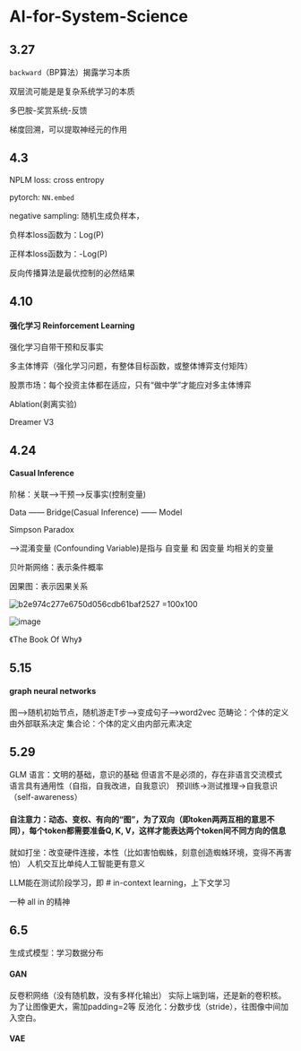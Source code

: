  # AI-for-System-Science
 ## 3.27
`backward`（BP算法）揭露学习本质

双层流可能是是复杂系统学习的本质

多巴胺-奖赏系统-反馈

梯度回溯，可以提取神经元的作用

## 4.3
NPLM loss: cross entropy

pytorch: `NN.embed`

negative sampling: 随机生成负样本，

负样本loss函数为：Log(P)

正样本loss函数为：-Log(P)

反向传播算法是最优控制的必然结果

## 4.10
#### 强化学习 Reinforcement Learning
强化学习自带干预和反事实

多主体博弈（强化学习问题，有整体目标函数，或整体博弈支付矩阵）

股票市场：每个投资主体都在适应，只有“做中学”才能应对多主体博弈

Ablation(剥离实验)

Dreamer V3


## 4.24
#### Casual Inference

阶梯：关联——>干预——>反事实(控制变量)

Data —— Bridge(Casual Inference) —— Model

Simpson Paradox

——>混淆变量 (Confounding Variable)是指与 自变量 和 因变量 均相关的变量

贝叶斯网络：表示条件概率

因果图：表示因果关系

![b2e974c277e6750d056cdb61baf2527 =100x100](https://github.com/user-attachments/assets/bca26c15-87e5-4648-b839-de147188d907)


![image](https://github.com/user-attachments/assets/755901d4-0197-4ba4-a379-e44580b00927)

《The Book Of Why》


## 5.15
#### graph neural networks
图——>随机初始节点，随机游走T步——>变成句子——>word2vec
范畴论：个体的定义由外部联系决定
集合论：个体的定义由内部元素决定


## 5.29
GLM
语言：文明的基础，意识的基础
但语言不是必须的，存在非语言交流模式
语言具有通用性（自指，自我改进，自我意识）
预训练->测试推理->自我意识（self-awareness）

#### 自注意力：动态、变权、有向的“图”，为了双向（即token两两互相的意思不同），每个token都需要准备Q, K, V，这样才能表达两个token间不同方向的信息

就如打坐：改变硬件连接，本性（比如害怕蜘蛛，刻意创造蜘蛛环境，变得不再害怕）
人机交互比单纯人工智能更有意义

LLM能在测试阶段学习，即 # in-context learning，上下文学习

一种 all in 的精神

## 6.5

生成式模型：学习数据分布
#### GAN
反卷积网络（没有随机数，没有多样化输出） 实际上端到端，还是新的卷积核。为了让图像更大，需加padding=2等
反池化：分数步伐（stride），往图像中间加入空白。

#### VAE

